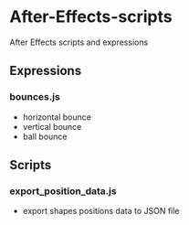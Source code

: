 # After-Effects-scripts
After Effects scripts and expressions

## Expressions

### bounces.js
- horizontal bounce
- vertical bounce
- ball bounce

## Scripts

### export_position_data.js
- export shapes positions data to JSON file




